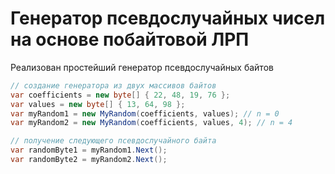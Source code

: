 # Генератор псевдослучайных чисел на основе побайтовой ЛРП

Реализован простейший генератор псевдослучайных байтов

```C#
// создание генератора из двух массивов байтов
var coefficients = new byte[] { 22, 48, 19, 76 };
var values = new byte[] { 13, 64, 98 };
var myRandom1 = new MyRandom(coefficients, values); // n = 0
var myRandom2 = new MyRandom(coefficients, values, 4); // n = 4

// получение следующего псевдослучайного байта
var randomByte1 = myRandom1.Next();
var randomByte2 = myRandom2.Next();
```